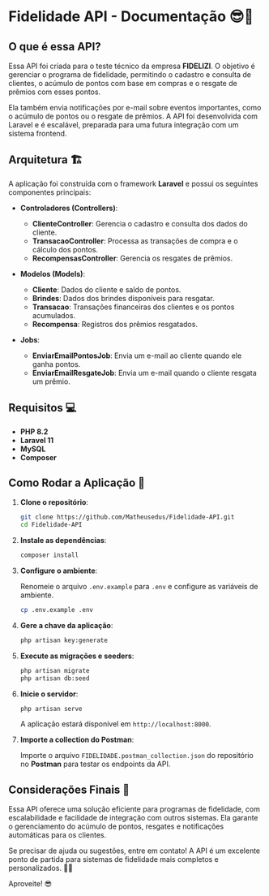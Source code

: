 
# Fidelidade API - Documentação 😎🚀

## O que é essa API?

Essa API foi criada para o teste técnico da empresa **FIDELIZI**. O objetivo é gerenciar o programa de fidelidade, permitindo o cadastro e consulta de clientes, o acúmulo de pontos com base em compras e o resgate de prêmios com esses pontos.

Ela também envia notificações por e-mail sobre eventos importantes, como o acúmulo de pontos ou o resgate de prêmios. A API foi desenvolvida com Laravel e é escalável, preparada para uma futura integração com um sistema frontend.

## Arquitetura 🏗️

A aplicação foi construída com o framework **Laravel** e possui os seguintes componentes principais:

- **Controladores (Controllers)**:
  - **ClienteController**: Gerencia o cadastro e consulta dos dados do cliente.
  - **TransacaoController**: Processa as transações de compra e o cálculo dos pontos.
  - **RecompensasController**: Gerencia os resgates de prêmios.

- **Modelos (Models)**:
  - **Cliente**: Dados do cliente e saldo de pontos.
  - **Brindes**: Dados dos brindes disponíveis para resgatar.
  - **Transacao**: Transações financeiras dos clientes e os pontos acumulados.
  - **Recompensa**: Registros dos prêmios resgatados.

- **Jobs**:
  - **EnviarEmailPontosJob**: Envia um e-mail ao cliente quando ele ganha pontos.
  - **EnviarEmailResgateJob**: Envia um e-mail quando o cliente resgata um prêmio.

## Requisitos 💻

- **PHP 8.2**
- **Laravel 11**
- **MySQL**
- **Composer**

## Como Rodar a Aplicação 🚀

1. **Clone o repositório**:

   ```bash
   git clone https://github.com/Matheusedus/Fidelidade-API.git
   cd Fidelidade-API
   ```

2. **Instale as dependências**:

   ```bash
   composer install
   ```

3. **Configure o ambiente**:

   Renomeie o arquivo `.env.example` para `.env` e configure as variáveis de ambiente.

   ```bash
   cp .env.example .env
   ```

4. **Gere a chave da aplicação**:

   ```bash
   php artisan key:generate
   ```

5. **Execute as migrações e seeders**:

   ```bash
   php artisan migrate
   php artisan db:seed
   ```

6. **Inicie o servidor**:

   ```bash
   php artisan serve
   ```

   A aplicação estará disponível em `http://localhost:8000`.

7. **Importe a collection do Postman**:

   Importe o arquivo `FIDELIDADE.postman_collection.json` do repositório no **Postman** para testar os endpoints da API.

## Considerações Finais 🎉

Essa API oferece uma solução eficiente para programas de fidelidade, com escalabilidade e facilidade de integração com outros sistemas. Ela garante o gerenciamento do acúmulo de pontos, resgates e notificações automáticas para os clientes.

Se precisar de ajuda ou sugestões, entre em contato! A API é um excelente ponto de partida para sistemas de fidelidade mais completos e personalizados. 🌱🚀

Aproveite! 😎
